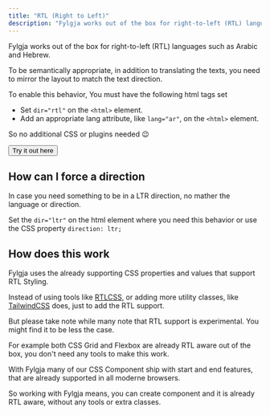 ```yaml
---
title: "RTL (Right to Left)"
description: "Fylgja works out of the box for right-to-left (RTL) languages such as Arabic and Hebrew."
---
```


Fylgja works out of the box for right-to-left (RTL) languages such as Arabic and Hebrew.

To be semantically appropriate, in addition to translating the texts,
you need to mirror the layout to match the text direction.

To enable this behavior, You must have the following html tags set

- Set `dir="rtl"` on the `<html>` element.
- Add an appropriate lang attribute, like `lang="ar"`, on the `<html>` element.

So no additional CSS or plugins needed 😉

<button onclick="document.querySelector('html').getAttribute('dir') !== 'rtl' ? document.querySelector('html').setAttribute('dir', 'rtl') : document.querySelector('html').setAttribute('dir', 'ltr')" class="btn -theme">Try it out here</button>

## How can I force a direction

In case you need something to be in a LTR direction, no mather the language or direction.

Set the `dir="ltr"` on the html element where you need this behavior
or use the CSS property `direction: ltr;`

## How does this work

Fylgja uses the already supporting CSS properties and values that support RTL Styling.

Instead of using tools like [RTLCSS](https://rtlcss.com/),
or adding more utility classes, like [TailwindCSS](https://tailwindcss.com/docs/hover-focus-and-other-states#rtl-support) does,
just to add the RTL support.

But please take note while many note that RTL support is experimental.
You might find it to be less the case.

For example both CSS Grid and Flexbox are already RTL aware out of the box,
you don't need any tools to make this work.

With Fylgja many of our CSS Component ship with start and end features,
that are already supported in all moderne browsers.

So working with Fylgja means, you can create component and it is already RTL aware,
without any tools or extra classes.
